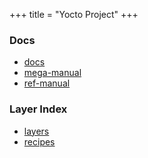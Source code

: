 +++
title = "Yocto Project"
+++

### Docs

- [docs](https://www.yoctoproject.org/docs/)
- [mega-manual](https://www.yoctoproject.org/docs/latest/mega-manual/mega-manual.html)
- [ref-manual](http://www.yoctoproject.org/docs/latest/ref-manual/ref-manual.html)

### Layer Index

- [layers](http://layers.openembedded.org/layerindex/branch/master/layers/)
- [recipes](http://layers.openembedded.org/layerindex/branch/master/recipes/)
